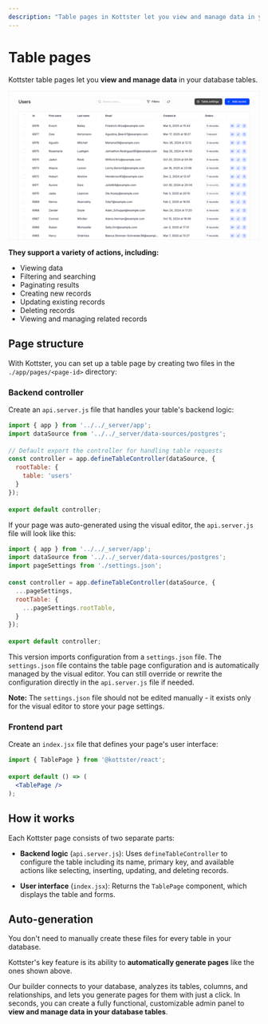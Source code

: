 ```yaml
---
description: "Table pages in Kottster let you view and manage data in your database tables. Learn how to create and configure them."
---
```


# Table pages

Kottster table pages let you **view and manage data** in your database tables.

![Table features in Kottster](table-explanation.png)

**They support a variety of actions, including:**

- Viewing data
- Filtering and searching
- Paginating results
- Creating new records
- Updating existing records
- Deleting records
- Viewing and managing related records

## Page structure

With Kottster, you can set up a table page by creating two files in the `./app/pages/<page-id>` directory:

### Backend controller
Create an `api.server.js` file that handles your table's backend logic:

```js [app/pages/users/api.server.js]
import { app } from '../../_server/app';
import dataSource from '../../_server/data-sources/postgres';

// Default export the controller for handling table requests
const controller = app.defineTableController(dataSource, {
  rootTable: {
    table: 'users'
  }
});

export default controller;
```

If your page was auto-generated using the visual editor, the `api.server.js` file will look like this:

```js [app/pages/users/api.server.js]
import { app } from '../../_server/app';
import dataSource from '../../_server/data-sources/postgres';
import pageSettings from './settings.json';

const controller = app.defineTableController(dataSource, {
  ...pageSettings,
  rootTable: {
    ...pageSettings.rootTable,
  }
});

export default controller;
```

This version imports configuration from a `settings.json` file. The `settings.json` file contains the table page configuration and is automatically managed by the visual editor. You can still override or rewrite the configuration directly in the `api.server.js` file if needed. 

**Note:** The `settings.json` file should not be edited manually - it exists only for the visual editor to store your page settings.

### Frontend part

Create an `index.jsx` file that defines your page's user interface:

```jsx [app/pages/users/index.jsx]
import { TablePage } from '@kottster/react'; 

export default () => (
  <TablePage />
);
```

## How it works

Each Kottster page consists of two separate parts:

- **Backend logic** (`api.server.js`): Uses `defineTableController` to configure the table including its name, primary key, and available actions like selecting, inserting, updating, and deleting records.

- **User interface** (`index.jsx`): Returns the `TablePage` component, which displays the table and forms.

## Auto-generation

You don't need to manually create these files for every table in your database. 

Kottster's key feature is its ability to **automatically generate pages** like the ones shown above. 

Our builder connects to your database, analyzes its tables, columns, and relationships, and lets you generate pages for them with just a click. In seconds, you can create a fully functional, customizable admin panel to **view and manage data in your database tables**.